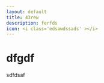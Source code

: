 ```yaml
---
layout: default
title: 43rew
description: ferfds
icon: <i class='edsawdssads' ></i>
---
```


# dfgdf
<p>sdfdsaf</p>